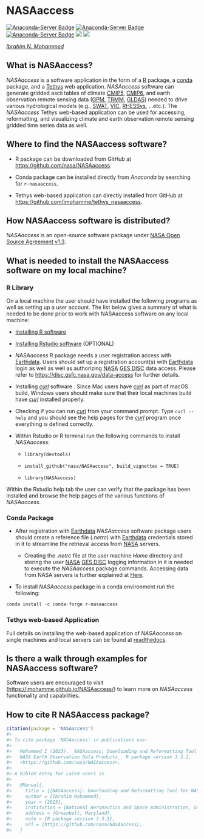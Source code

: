 
<!-- README.md is generated from README.Rmd. Please edit that file -->

# NASAaccess

<!-- badges: start -->

[![Anaconda-Server
Badge](https://anaconda.org/conda-forge/r-nasaaccess/badges/version.svg)](https://anaconda.org/conda-forge/r-nasaaccess)
[![Anaconda-Server
Badge](https://anaconda.org/conda-forge/r-nasaaccess/badges/downloads.svg)](https://anaconda.org/conda-forge/r-nasaaccess)
[![Anaconda-Server
Badge](https://anaconda.org/conda-forge/r-nasaaccess/badges/platforms.svg)](https://anaconda.org/conda-forge/r-nasaaccess)
[![](https://img.shields.io/readthedocs/nasaaccess?style=social)](https://nasaaccess.readthedocs.io/en/latest/index.html)
[![](https://img.shields.io/github/stars/nasa/nasaaccess?style=social)](https://github.com/nasa/NASAaccess)

<!-- ![lifecycle](https://img.shields.io/badge/lifecycle-stable-sucess.svg?style=plastic&logo=appveyor)
<!-- ![GitHub Downloads](https://img.shields.io/github/downloads/nasa/NASAaccess/total?style=plastic)

<!-- badges: end -->

[*Ibrahim N.
Mohammed*](https://science.gsfc.nasa.gov/sed/bio/ibrahim.mohammed "Ibrahim N. Mohammed")

## **What is NASAaccess?**

*NASAaccess* is a software application in the form of a
[R](https://www.r-project.org/about.html) package, a
[conda](https://docs.conda.io/en/latest/) package, and a
[Tethys](https://www.tethysplatform.org/) web application. *NASAaccess*
software can generate gridded ascii tables of climate
[CMIP5](https://pcmdi.llnl.gov/mips/cmip5/ "Coupled Model Intercomparison Project Phase 5"),
[CMIP6](https://pcmdi.llnl.gov/CMIP6/ "Coupled Model Intercomparison Project Phase 6"),
and earth observation remote sensing data
([GPM](https://gpm.nasa.gov/data/directory "Global Precipitation Measurement"),
[TRMM](https://gpm.nasa.gov/missions/trmm "Tropical Rainfall Measuring Mission"),
[GLDAS](https://ldas.gsfc.nasa.gov/gldas "Global Land Data Assimilation System"))
needed to drive various hydrological models (e.g.,
[SWAT](https://swat.tamu.edu/ "Soil & Water Assessment Tool"),
[VIC](https://github.com/UW-Hydro/VIC "Variable Infiltration Capacity"),
[RHESSys](https://github.com/RHESSys/RHESSys "The Regional Hydro-Ecological Simulation System"),
…etc.). The *NASAaccess* Tethys web-based application can be used for
accessing, reformatting, and visualizing climate and earth observation
remote sensing gridded time series data as well.

## **Where to find the NASAaccess software?**

- R package can be downloaded from GitHub at
  <https://github.com/nasa/NASAaccess>.

- Conda package can be installed directly from *Anaconda* by searching
  for `r-nasaaccess`.

- Tethys web-based application can directly installed from GitHub at
  <https://github.com/imohamme/tethys_nasaaccess>.

## **How NASAaccess software is distributed?**

*NASAaccess* is an open-source software package under [NASA Open Source
Agreement v1.3](https://opensource.org/license/nasa1-3-php/).

## **What is needed to install the NASAaccess software on my local machine?**

### **R Library**

On a local machine the user should have installed the following programs
as well as setting up a user account. The list below gives a summary of
what is needed to be done prior to work with NASAaccess software on any
local machine:

- [Installing R software](https://www.r-project.org/)

- [Installing Rstudio software](https://posit.co/) (OPTIONAL)

- *NASAaccess* R package needs a user registration access with
  [Earthdata](https://www.earthdata.nasa.gov/). Users should set up a
  registration account(s) with
  [Earthdata](https://www.earthdata.nasa.gov/) login as well as well as
  authorizing
  [NASA](https://www.nasa.gov/ "The National Aeronautics and Space Administration")
  [GES DISC](https://disc.gsfc.nasa.gov/) data access. Please refer to
  <https://disc.gsfc.nasa.gov/data-access> for further details.

- Installing [*curl*](https://curl.se/) software . Since Mac users have
  [*curl*](https://curl.se/) as part of macOS build, Windows users
  should make sure that their local machines build have
  [*curl*](https://curl.se/) installed properly.

- Checking if you can run [*curl*](https://curl.se/) from your command
  prompt. Type `curl --help` and you should see the help pages for the
  [*curl*](https://curl.se/) program once everything is defined
  correctly.

- Within Rstudio or R terminal run the following commands to install
  *NASAaccess*:

  - `library(devtools)`

  - `install_github("nasa/NASAaccess", build_vignettes = TRUE)`

  - `library(NASAaccess)`

Within the Rstudio help tab the user can verify that the package has
been installed and browse the help pages of the various functions of
*NASAaccess*.

### **Conda Package**

- After registration with [Earthdata](https://www.earthdata.nasa.gov/)
  *NASAaccess* software package users should create a reference file
  (*.netrc*) with [Earthdata](https://www.earthdata.nasa.gov/)
  credentials stored in it to streamline the retrieval access from
  [NASA](https://www.nasa.gov/ "The National Aeronautics and Space Administration")
  servers.

  - Creating the *.netrc* file at the user machine *Home* directory and
    storing the user
    [NASA](https://www.nasa.gov/ "The National Aeronautics and Space Administration")
    [GES DISC](https://disc.gsfc.nasa.gov/) logging information in it is
    needed to execute the *NASAaccess* package commands. Accessing data
    from NASA servers is further explained at
    [Here](https://wiki.earthdata.nasa.gov/display/EL/How+To+Access+Data+With+cURL+And+Wget).

- To install *NASAaccess* package in a conda environment run the
  following:

``` python
conda install -c conda-forge r-nasaaccess
```

### **Tethys web-based Application**

Full details on installing the web-based application of *NASAaccess* on
single machines and local servers can be found at
[readthedocs](https://nasaaccess.readthedocs.io/en/latest/nasaaccess_tethys.html).

## **Is there a walk through examples for NASAaccess software?**

Software users are encouraged to visit
(<https://imohamme.github.io/NASAaccess/>) to learn more on *NASAaccess*
functionality and capabilities.

## **How to cite R NASAaccess package?**

``` r
citation(package = 'NASAaccess')
#> 
#> To cite package 'NASAaccess' in publications use:
#> 
#>   Mohammed I (2023). _NASAaccess: Downloading and Reformatting Tool for
#>   NASA Earth Observation Data Products_. R package version 3.3.1,
#>   <https://github.com/nasa/NASAaccess>.
#> 
#> A BibTeX entry for LaTeX users is
#> 
#>   @Manual{,
#>     title = {{NASAaccess}: Downloading and Reformatting Tool for NASA Earth Observation Data Products},
#>     author = {Ibrahim Mohammed},
#>     year = {2023},
#>     institution = {National Aeronautics and Space Administration, Goddard Space Flight Center},
#>     address = {Greenbelt, Maryland},
#>     note = {R package version 3.3.1},
#>     url = {https://github.com/nasa/NASAaccess},
#>   }
```
